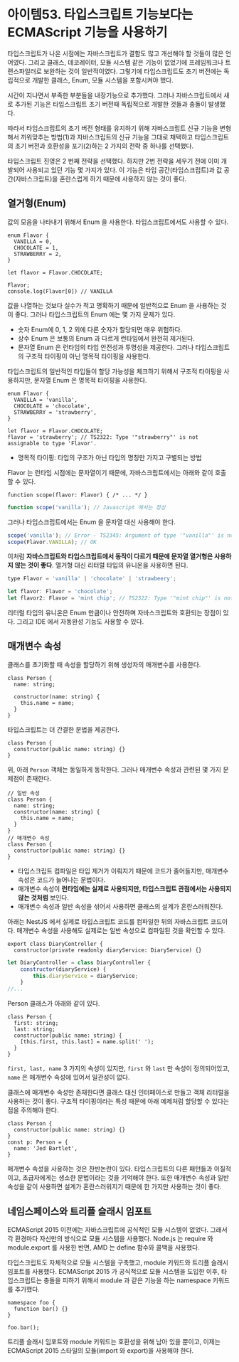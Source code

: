 # 아이템53. 타입스크립트 기능보다는 ECMAScript 기능을 사용하기

타입스크립트가 나온 시점에는 자바스크립트가 결함도 많고 개선해야 할 것들이 많은 언어였다. 그리고 클래스, 데코레이터, 모듈 시스템 같은 기능이 없었기에 프레임워크나 트랜스파일러로 보완하는 것이 일반적이였다. 그렇기에 타입스크립트도 초기 버전에는 독립적으로 개발한 클래스, Enum, 모듈 시스템을 포함시켜야 했다.

시간이 지나면서 부족한 부분들을 내장기능으로 추가했다. 그러나 자바스크립트에서 새로 추가된 기능은 타입스크립트 초기 버전때 독립적으로 개발한 것들과 충돌이 발생했다.

따라서 타입스크립트의 초기 버전 형태를 유지하기 위해 자바스크립트 신규 기능을 변형해서 끼워맞추는 방법(1)과 자바스크립트의 신규 기능을 그대로 채택하고 타입스크립트의 초기 버전과 호환성을 포기(2)하는 2 가지의 전략 중 하나를 선택했다.

타입스크립트 진영은 2 번째 전략을 선택했다. 하지만 2번 전략을 세우기 전에 이미 개발되어 사용되고 있던 기능 몇 가지가 있다. 이 기능은 타입 공간(타입스크립트)과 값 공간(자바스크립트)을 혼란스럽게 하기 때문에 사용하지 않는 것이 좋다.

## 열거형(Enum)

값의 모음을 나타내기 위해서 Enum 을 사용한다. 타입스크립트에서도 사용할 수 있다.

```tsx
enum Flavor {
  VANILLA = 0,
  CHOCOLATE = 1,
  STRAWBERRY = 2,
}

let flavor = Flavor.CHOCOLATE;

Flavor;
console.log(Flavor[0]) // VANILLA
```

값을 나열하는 것보다 실수가 적고 명확하기 때문에 일반적으로 Enum 을 사용하는 것이 좋다. 그러나 타입스크립트의 Enum 에는 몇 가지 문제가 있다.

- 숫자 Enum에 0, 1, 2 외에 다른 숫자가 할당되면 매우 위험하다.
- 상수 Enum 은 보통의 Enum 과 다르게 런타임에서 완전히 제거된다.
- 문자열 Enum 은 런타임의 타입 안전성과 투명성을 제공한다. 그러나 타입스크립트의 구조적 타이핑이 아닌 명목적 타이핑을 사용한다.

타입스크립트의 일반적인 타입들이 할당 가능성을 체크하기 위해서 구조적 타이핑을 사용하지만, 문자열 Enum 은 명목적 타이핑을 사용한다.

```tsx
enum Flavor {
  VANILLA = 'vanilla',
  CHOCOLATE = 'chocolate',
  STRAWBERRY = 'strawberry',
}

let flavor = Flavor.CHOCOLATE;
flavor = 'strawberry'; // TS2322: Type '"strawberry"' is not assignable to type 'Flavor'.
```

- 명목적 타이핑: 타입의 구조가 아닌 타입의 명칭만 가지고 구별되는 방법

Flavor 는 런타임 시점에는 문자열이기 때문에, 자바스크립트에서는 아래와 같이 호출할 수 있다.

```tsx
function scope(flavor: Flavor) { /* ... */ }
```

```jsx
function scope('vanilla'); // Javascript 에서는 정상
```

그러나 타입스크립트에서는 Enum 을 문자열 대신 사용해야 한다.

```jsx
scope('vanilla'); // Error - TS2345: Argument of type '"vanilla"' is not assignable to parameter of type 'Flavor'.
scope(Flavor.VANILLA); // OK
```

이처럼 **자바스크립트와 타입스크립트에서 동작이 다르기 때문에 문자열 열거형은 사용하지 않는 것이 좋다**. 열거형 대신 리터럴 타입의 유니온을 사용하면 된다.

```jsx
type Flavor = 'vanilla' | 'chocolate' | 'strawbeery';

let flavor: Flavor = 'chocolate';
let flavor2: Flavor = 'mint chip'; // TS2322: Type '"mint chip"' is not assignable to type 'Flavor'.
```

리터럴 타입의 유니온은 Enum 만큼이나 안전하며 자바스크립트와 호환되는 장점이 있다. 그리고 IDE 에서 자동완성 기능도 사용할 수 있다.

## 매개변수 속성

클래스를 초기화할 때 속성을 할당하기 위해 생성자의 매개변수를 사용한다.

```tsx
class Person {
  name: string;

  constructor(name: string) {
    this.name = name;
  }
}
```

타입스크립트는 더 간결한 문법을 제공한다.

```tsx
class Person {
  constructor(public name: string) {}
}
```

위, 아래 `Person` 객체는 동일하게 동작한다. 그러나 매개변수 속성과 관련된 몇 가지 문제점이 존재한다.

```tsx
// 일반 속성
class Person {
  name: string;
  constructor(name: string) {
    this.name = name;
  }
}
// 매개변수 속성
class Person {
  constructor(public name: string) {}
}
```

- 타입스크립트 컴파일은 타입 제거가 이뤄지기 때문에 코드가 줄어들지만, 매개변수 속성은 코드가 늘어나는 문법이다.
- 매개변수 속성이 **런타임에는 실제로 사용되지만, 타입스크립트 관점에서는 사용되지 않는 것처럼** 보인다.
- 매개변수 속성과 일반 속성을 섞어서 사용하면 클래스의 설계가 혼란스러워진다.

아래는 NestJS 에서 실제로 타입스크립트 코드를 컴파일한 뒤의 자바스크립트 코드이다. 매개변수 속성을 사용해도 실제로는 일반 속성으로 컴파일된 것을 확인할 수 있다.

```tsx
export class DiaryController {
  constructor(private readonly diaryService: DiaryService) {}
```

```jsx
let DiaryController = class DiaryController {
    constructor(diaryService) {
        this.diaryService = diaryService;
    }
//...
```

Person 클래스가 아래와 같이 있다.

```tsx
class Person {
  first: string;
  last: string;
  constructor(public name: string) {
    [this.first, this.last] = name.split(' ');
  }
}
```

`first, last, name` 3 가지의 속성이 있지만, `first` 와 `last` 만 속성이 정의되어있고, `name` 은 매개변수 속성에 있어서 일관성이 없다.

클래스에 매개변수 속성만 존재한다면 클래스 대신 인터페이스로 만들고 객체 리터럴을 사용하는 것이 좋다. 구조적 타이핑이라는 특성 때문에 아래 예제처럼 할당할 수 있다는 점을 주의해야 한다.

```tsx
class Person {
  constructor(public name: string) {}
}
const p: Person = {
  name: 'Jed Bartlet',
}
```

매개변수 속성을 사용하는 것은 찬반논란이 있다. 타입스크립트의 다른 패턴들과 이질적이고, 초급자에게는 생소한 문법이라는 것을 기억해야 한다. 또한 매개변수 속성과 일반 속성을 같이 사용하면 설계가 혼란스러워지기 때문에 한 가지만 사용하는 것이 좋다.

## 네임스페이스와 트리플 슬래시 임포트

ECMAScript 2015 이전에는 자바스크립트에 공식적인 모듈 시스템이 없었다. 그래서 각 환경마다 자신만의 방식으로 모듈 시스템을 사용했다. Node.js 는 require 와 module.export 를 사용한 반면, AMD 는 define 함수와 콜백을 사용했다.

타입스크립트도 자체적으로 모듈 시스템을 구축했고, module 키워드와 트리플 슬래시 임포트를 사용했다. ECMAScript 2015 가 공식적으로 모듈 시스템을 도입한 이후, 타입스크립트는 충돌을 피하기 위해서 module 과 같은 기능을 하는 namespace 키워드를 추가했다.

```tsx
namespace foo {
  function bar() {}
}

foo.bar();
```

트리플 슬래시 임포트와 module 키워드는 호환성을 위해 남아 있을 뿐이고, 이제는 ECMAScript 2015 스타일의 모듈(import 와 export)을 사용해야 한다.
